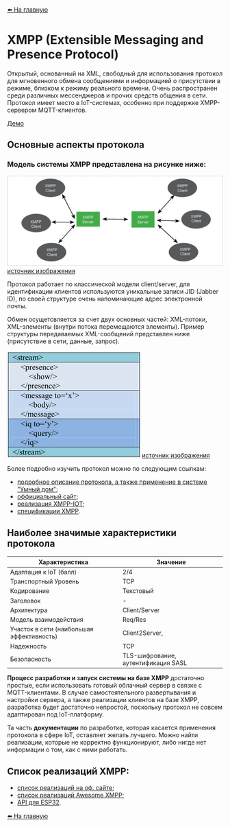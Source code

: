 [:arrow_left: На главную](/README.md)

# XMPP (Extensible Messaging and Presence Protocol)

Открытый, основанный на XML, свободный для использования протокол для мгновенного обмена сообщениями и информацией о присутствии в режиме, близком к режиму реального времени. Очень распространен среди различных мессенджеров и прочих средств общения в сети. Протокол имеет место в IoT-системах, особенно при поддержке XMPP-сервером MQTT-клиентов.

[Демо](xmpp/demo/README.md)

## Основные аспекты протокола

### Модель системы XMPP представлена на рисунке ниже:

![XMPP System Structure](../media/xmpp/sys-structure.jpg)
[источник изображения](https://www.briskbraintech.com/xmpp-a-communication-protocol-for-the-internet-of-things/)

Протокол работает по классической модели client/server, для идентификации клиентов используются уникальные записи JID (Jabber ID), по своей структуре очень напоминающие адрес электронной почты.

Обмен осущетсвляется за счет двух основных частей: XML-потоки, XML-элементы (внутри потока перемещаются элементы). Пример структуры передаваемых XML-сообщений представлен ниже (присутствие в сети, данные, запрос).

![XMPP Message Structure](../media/xmpp/message.png)
[источник изображения](https://www.researchgate.net/publication/329609409_Security_Vulnerabilities_and_Cyber_Threat_Analysis_of_the_XMPP_Protocol_in_an_IoT_Ecosystem)

Более подробно изучить протокол можно по следующим ссылкам:
* [подробное описание протокола, а также применение в системе "Умный дом"](https://www.in.tum.de/fileadmin/w00bws/cm/thesis/bt-sauter-2020.pdf);
* [оффициальный сайт](https://xmpp.org);
* [реализация XMPP-IOT](https://xmpp.org/uses/internet-of-things.html);
* [спецификации XMPP](https://xmpp.org/extensions/).

## Наиболее значимые характеристики протокола

|   Характеристика  |   Значение    |
|----               |----
|   Адаптация к IoT (балл)    |   2/4 |
|   Транспортный Уровень    |   TCP |
|   Кодирование    |    Текстовый    |
|   Заголовок    |    -    |
|   Архитектура    |    Client/Server    |
|   Модель взаимодействия    |    Req/Res   |
|   Участок в сети (наибольшая эффективность)    |    Client2Server,    |
|   Надежность    |    TCP    |
|   Безопасность    |    TLS-шифрование, аутентификация SASL    |

**Процесс разработки и запуск системы на базе XMPP** достаточно простые, если использовать готовый облачный сервер в связке с MQTT-клиентами. В случае самостоятельного развертывания и настройки сервера, а также реализации клиентов на базе XMPP, разработка будет достаточно непростой, поскольку протокол не совсем адаптирован под IoT-платформу.

Та часть **документации** по разработке, которая касается применения протокола в сфере IoT, оставляет желать лучшего. Можно найти реализации, которые не корректно функционируют, либо нигде нет информации о том, как с ними работать.

## Список реализаций XMPP:
* [список реализаций на оф. сайте](https://xmpp.org/software/);
* [список реализаций Awesome XMPP](https://github.com/bluszcz/awesome-xmpp);
* [API для ESP32](https://github.com/COM8/esp32-xmpp-iot).

[:arrow_left: На главную](/README.md)
